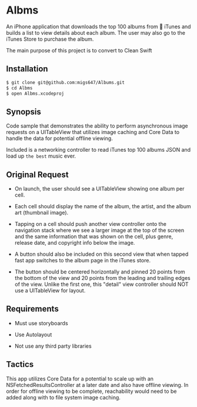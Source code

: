 # Albms
An iPhone application that downloads the top 100 albums from  iTunes and builds a list to 
view details about each album. The user may also go to the iTunes Store to purchase the album.

The main purpose of this project is to convert to Clean Swift

## Installation

```bash
$ git clone git@github.com:migs647/Albums.git
$ cd Albms
$ open Albms.xcodeproj
```

## Synopsis

Code sample that demonstrates the ability to perform asynchronous image requests on a 
UITableView that utilizes image caching and Core Data to handle the data for potential 
offline viewing.

Included is a networking controller to read iTunes top 100 albums JSON and load up `the best` 
music ever.

## Original Request

- On launch, the user should see a UITableView showing one album per cell. 

- Each cell should display the name of the album, the artist, and the album art (thumbnail image). 

- Tapping on a cell should push another view controller onto the navigation stack where we see a larger image at the top of the screen and the same information that was shown on the cell, plus genre, release date, and copyright info below the image. 

- A button should also be included on this second view that when tapped fast app switches to the album page in the iTunes store. 

- The button should be centered horizontally and pinned 20 points from the bottom of the view and 20 points from the leading and trailing edges of the view. Unlike the first one, this "detail" view controller should NOT use a UITableView for layout.

## Requirements

- Must use storyboards

- Use Autolayout

- Not use any third party libraries

## Tactics

This app utilizes Core Data for a potential to scale up with an NSFetchedResultsController at 
a later date and also have offline viewing. In order for offline viewing to be complete, reachability
would need to be added along with to file system image caching.
